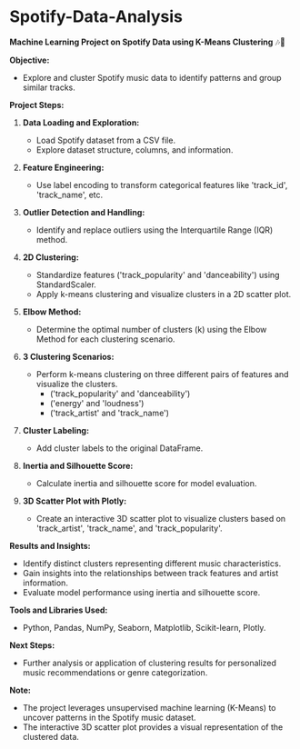 # Spotify-Data-Analysis 

**Machine Learning Project on Spotify Data using K-Means Clustering** 🎶🤖

**Objective:**
- Explore and cluster Spotify music data to identify patterns and group similar tracks.

**Project Steps:**

1. **Data Loading and Exploration:**
   - Load Spotify dataset from a CSV file.
   - Explore dataset structure, columns, and information.

2. **Feature Engineering:**
   - Use label encoding to transform categorical features like 'track_id', 'track_name', etc.

3. **Outlier Detection and Handling:**
   - Identify and replace outliers using the Interquartile Range (IQR) method.

4. **2D Clustering:**
   - Standardize features ('track_popularity' and 'danceability') using StandardScaler.
   - Apply k-means clustering and visualize clusters in a 2D scatter plot.

5. **Elbow Method:**
   - Determine the optimal number of clusters (k) using the Elbow Method for each clustering scenario.

6. **3 Clustering Scenarios:**
   - Perform k-means clustering on three different pairs of features and visualize the clusters.
     - ('track_popularity' and 'danceability')
     - ('energy' and 'loudness')
     - ('track_artist' and 'track_name')

7. **Cluster Labeling:**
   - Add cluster labels to the original DataFrame.

8. **Inertia and Silhouette Score:**
   - Calculate inertia and silhouette score for model evaluation.

9. **3D Scatter Plot with Plotly:**
   - Create an interactive 3D scatter plot to visualize clusters based on 'track_artist', 'track_name', and 'track_popularity'.

**Results and Insights:**
- Identify distinct clusters representing different music characteristics.
- Gain insights into the relationships between track features and artist information.
- Evaluate model performance using inertia and silhouette score.

**Tools and Libraries Used:**
- Python, Pandas, NumPy, Seaborn, Matplotlib, Scikit-learn, Plotly.

**Next Steps:**
- Further analysis or application of clustering results for personalized music recommendations or genre categorization.

**Note:**
- The project leverages unsupervised machine learning (K-Means) to uncover patterns in the Spotify music dataset.
- The interactive 3D scatter plot provides a visual representation of the clustered data.

